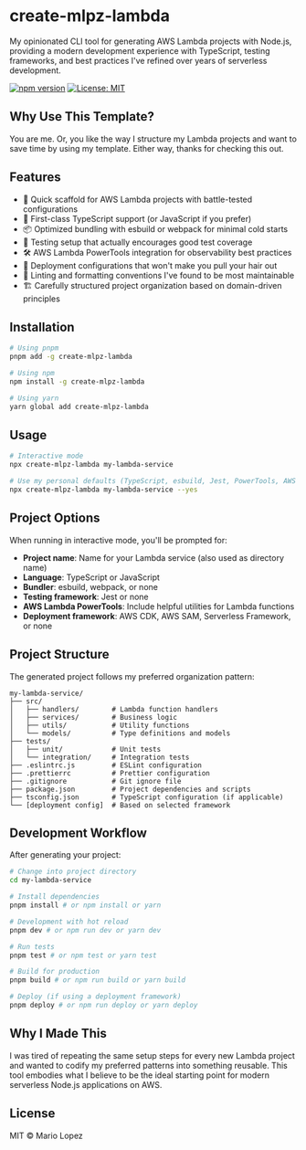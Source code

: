 # create-mlpz-lambda

My opinionated CLI tool for generating AWS Lambda projects with Node.js, providing a modern development experience with TypeScript, testing frameworks, and best practices I've refined over years of serverless development.

[![npm version](https://img.shields.io/npm/v/create-mlpz-lambda.svg)](https://www.npmjs.com/package/create-mlpz-lambda)
[![License: MIT](https://img.shields.io/badge/License-MIT-yellow.svg)](https://opensource.org/licenses/MIT)

## Why Use This Template?

You are me. Or, you like the way I structure my Lambda projects and want to save time by using my template. Either way, thanks for checking this out.

## Features

- 🚀 Quick scaffold for AWS Lambda projects with battle-tested configurations
- 🔄 First-class TypeScript support (or JavaScript if you prefer)
- 📦 Optimized bundling with esbuild or webpack for minimal cold starts
- 🧪 Testing setup that actually encourages good test coverage
- 🛠️ AWS Lambda PowerTools integration for observability best practices
- 🚢 Deployment configurations that won't make you pull your hair out
- 📝 Linting and formatting conventions I've found to be most maintainable
- 🏗️ Carefully structured project organization based on domain-driven principles

## Installation

```bash
# Using pnpm
pnpm add -g create-mlpz-lambda

# Using npm
npm install -g create-mlpz-lambda

# Using yarn
yarn global add create-mlpz-lambda
```

## Usage

```bash
# Interactive mode
npx create-mlpz-lambda my-lambda-service

# Use my personal defaults (TypeScript, esbuild, Jest, PowerTools, AWS CDK)
npx create-mlpz-lambda my-lambda-service --yes
```

## Project Options

When running in interactive mode, you'll be prompted for:

- **Project name**: Name for your Lambda service (also used as directory name)
- **Language**: TypeScript or JavaScript
- **Bundler**: esbuild, webpack, or none
- **Testing framework**: Jest or none
- **AWS Lambda PowerTools**: Include helpful utilities for Lambda functions
- **Deployment framework**: AWS CDK, AWS SAM, Serverless Framework, or none

## Project Structure

The generated project follows my preferred organization pattern:

```
my-lambda-service/
├── src/
│   ├── handlers/        # Lambda function handlers
│   ├── services/        # Business logic
│   ├── utils/           # Utility functions
│   └── models/          # Type definitions and models
├── tests/
│   ├── unit/            # Unit tests
│   └── integration/     # Integration tests
├── .eslintrc.js         # ESLint configuration
├── .prettierrc          # Prettier configuration
├── .gitignore           # Git ignore file
├── package.json         # Project dependencies and scripts
├── tsconfig.json        # TypeScript configuration (if applicable)
└── [deployment config]  # Based on selected framework
```

## Development Workflow

After generating your project:

```bash
# Change into project directory
cd my-lambda-service

# Install dependencies
pnpm install # or npm install or yarn

# Development with hot reload
pnpm dev # or npm run dev or yarn dev

# Run tests
pnpm test # or npm test or yarn test

# Build for production
pnpm build # or npm run build or yarn build

# Deploy (if using a deployment framework)
pnpm deploy # or npm run deploy or yarn deploy
```

## Why I Made This

I was tired of repeating the same setup steps for every new Lambda project and wanted to codify my preferred patterns into something reusable. This tool embodies what I believe to be the ideal starting point for modern serverless Node.js applications on AWS.

## License

MIT © Mario Lopez